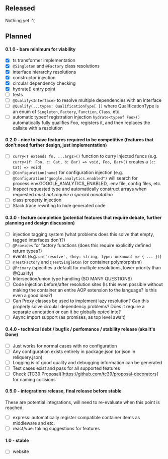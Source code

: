 ## Released

Nothing yet :'(

## Planned

#### 0.1.0 - bare minimum for viability
* [X] ts transformer implementation
* [X] `@Singleton` and `@Factory` class resolutions
* [X] interface hierarchy resolutions
* [X] constructor injection
* [X] circular dependency checking
* [X] hydrate<T>() entry point
* [ ] tests
* [ ] `@Qualify<Interface>` to resolve multiple dependencies with an interface 
* [ ] `@Qualify(...types: QualificationType[ ])` where QualificationType is an enum of `Singleton`, `Factory`, `Function`, `Class`, etc.
* [ ] automatic typeof registration injection `hydrate<typeof Foo>()` automatically fully qualifies Foo, registers it, and then replaces the callsite with a resolution

#### 0.2.0 - nice to have features required to be competitive (features that don't need further design, just implementation)
* [ ] `curry<T extends fn, ...args>()` function to curry injected funcs (e.g. `curry<(f: Foo, c: Cat, b: Bar) => void, Foo, Bar>()` creates a `(c: Cat) => void`)
* [ ] `@Configuration(name)` for configuration injection (e.g. `@Configuration("google.analytics.enabled")` will search for process.env.GOOGLE_ANALYTICS_ENABLED, .env file, config files, etc.
* [ ] Inspect requested type and automatically construct arrays when requested *must not require a special annotation*
* [ ] class property injection
* [ ] Stack trace rewriting to hide generated code

#### 0.3.0 - feature completion (potential features that require debate, further planning and design discussion)
* [ ] injection tagging system (what problems does this solve that empty, tagged interfaces don't?)
* [ ] `@Provides` for factory functions (does this require explicitly defined return types?)
* [ ] events (e.g. `on('resolve', (key: string, type: unknown) => { ... })`)
* [ ] `@TestFactory` and `@TestSingleton` (or container polymorphism)
* [ ] `@Primary` (specifies a default for multiple resolutions, lower priority than @Qualify)
* [ ] Intersection/union type handling (SO MANY QUESTIONS)
* [ ] Code injection before/after resolution sites (Is this even possible without making the container an entire AOP extension to the language? Is this even a good idea?)
* [ ] Can Proxy classes be used to implement lazy resolution?  Can this properly solve circular dependency problems?  Does it require a separate annotation or can it be globally opted into?
* [ ] Async import support (as promises, as top level await)

#### 0.4.0 - technical debt / bugfix / perfomance / stability release (aka it's Done)
* [ ] Just works for normal cases with no configuration 
* [ ] Any configuration exists entirely in package.json (or json in reliquery.json)
* [ ] Logging is of good quality and debugging information can be generated
* [ ] Test cases exist and pass for all supported features 
* [ ] Check (TC39 Proposal)[https://github.com/tc39/proposal-decorators] for naming collisions

#### 0.5.0 - integrations release, final release before stable
These are potential integrations, will need to re-evaluate when this point is reached.
* [ ] express: automatically register compatible container items as middleware and etc.
* [ ] react/vue: taking suggestions for features

#### 1.0 - stable
* [ ] website
